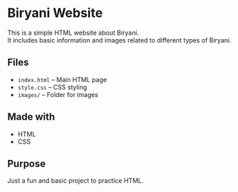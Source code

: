 # Biryani Website

This is a simple HTML website about Biryani.  
It includes basic information and images related to different types of Biryani.

## Files

- `index.html` – Main HTML page
- `style.css` – CSS styling
- `images/` – Folder for images

## Made with

- HTML
- CSS

## Purpose

Just a fun and basic project to practice HTML.

